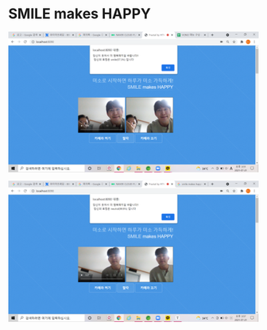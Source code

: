 # SMILE makes HAPPY



![image-20210721155656156](README.assets/image-20210721155656156.png)

![image-20210721155734217](README.assets/image-20210721155734217.png)